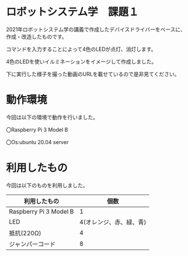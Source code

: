 # ロボットシステム学　課題１
2021年ロボットシステム学の講義で作成したデバイスドライバーをベースに、作成・改造したものです。

コマンドを入力することによって4色のLEDが点灯、消灯します。

4色のLEDを使いイルミネーションをイメージして作成しました。

下に実行した様子を撮った動画のURLを載せているので是非見てください。

# 動作環境
今回は以下の環境で動作を行いました。

〇Raspberry Pi 3 Model B

〇Os:ubuntu 20.04 server

# 利用したもの
今回は以下のものを利用しました。

| 利用したもの | 個数 |
| ---------------------- | ---------------------- |
| Raspberry Pi 3 Model B | 1 | | ブレッドボード | 1 |
| LED | 4(オレンジ、赤、緑、青) |
| 抵抗(220Ω) | 4 |
| ジャンパーコード | 8 |
